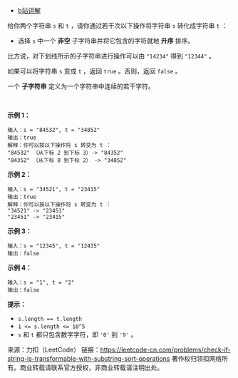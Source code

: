 * [b站讲解](https://www.bilibili.com/video/BV1cA411J74W/?p=4)

给你两个字符串 ```s``` 和 ```t``` ，请你通过若干次以下操作将字符串 ```s``` 转化成字符串 ```t``` ：

* 选择 ```s``` 中一个 **非空** 子字符串并将它包含的字符就地 **升序** 排序。

比方说，对下划线所示的子字符串进行操作可以由 ```"14234"``` 得到 ```"12344"``` 。

如果可以将字符串 ```s``` 变成 ```t``` ，返回 ```true``` 。否则，返回 ```false``` 。

一个 **子字符串** 定义为一个字符串中连续的若干字符。

 

**示例 1：**
```
输入：s = "84532", t = "34852"
输出：true
解释：你可以按以下操作将 s 转变为 t ：
"84532" （从下标 2 到下标 3）-> "84352"
"84352" （从下标 0 到下标 2） -> "34852"
```
**示例 2：**
```
输入：s = "34521", t = "23415"
输出：true
解释：你可以按以下操作将 s 转变为 t ：
"34521" -> "23451"
"23451" -> "23415"
```
**示例 3：**
```
输入：s = "12345", t = "12435"
输出：false
```
**示例 4：**
```
输入：s = "1", t = "2"
输出：false
```

**提示：**

* ```s.length == t.length```
* ```1 <= s.length <= 10^5```
* ```s``` 和 ```t``` 都只包含数字字符，即 ```'0'``` 到 ```'9'``` 。

来源：力扣（LeetCode）
链接：https://leetcode-cn.com/problems/check-if-string-is-transformable-with-substring-sort-operations
著作权归领扣网络所有。商业转载请联系官方授权，非商业转载请注明出处。
